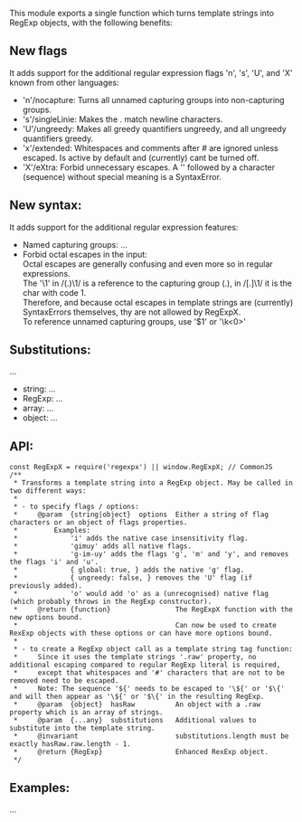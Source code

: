This module exports a single function which turns template strings into RegExp objects, with the following benefits:

## New flags
It adds support for the additional regular expression flags 'n', 's', 'U', and 'X' known from other languages:
- 'n'/nocapture: Turns all unnamed capturing groups into non-capturing groups.
- 's'/singleLinie: Makes the . match newline characters.
- 'U'/ungreedy: Makes all greedy quantifiers ungreedy, and all ungreedy quantifiers greedy.
- 'x'/extended: Whitespaces and comments after # are ignored unless escaped. Is active by default and (currently) cant be turned off.
- 'X'/eXtra: Forbid unnecessary escapes. A '\' followed by a character (sequence) without special meaning is a SyntaxError.

## New syntax:
It adds support for the additional regular expression features:
- Named capturing groups: ...
- Forbid octal escapes in the input:
    <BR>Octal escapes are generally confusing and even more so in regular expressions.
    <BR>The '\1' in /(.)\1/ is a reference to the capturing group (.), in /[.]\1/ it is the char with code 1.
    <BR>Therefore, and because octal escapes in template strings are (currently) SyntaxErrors themselves, thy are not allowed by RegExpX.
    <BR>To reference unnamed capturing groups, use '$1' or '\k<0>'

## Substitutions:
...
- string: ...
- RegExp: ...
- array: ...
- object: ...

## API:
```
const RegExpX = require('regexpx') || window.RegExpX; // CommonJS
/**
 * Transforms a template string into a RegExp object. May be called in two different ways:
 *
 * - to specify flags / options:
 *     @param  {string|object}  options  Either a string of flag characters or an object of flags properties.
 *         Examples:
 *             'i' adds the native case insensitivity flag.
 *             'gimuy' adds all native flags.
 *             'g-im-uy' adds the flags 'g', 'm' and 'y', and removes the flags 'i' and 'u'.
 *             { global: true, } adds the native 'g' flag.
 *             { ungreedy: false, } removes the 'U' flag (if previously added).
 *             'o' would add 'o' as a (unrecognised) native flag (which probably throws in the RegExp constructor).
 *     @return {function}                The RegExpX function with the new options bound.
 *                                       Can now be used to create RexExp objects with these options or can have more options bound.
 *
 * - to create a RegExp object call as a template string tag function:
 *     Since it uses the template strings '.raw' property, no additional escaping compared to regular RegExp literal is required,
 *     except that whitespaces and '#' characters that are not to be removed need to be escaped.
 *     Note: The sequence '${' needs to be escaped to '\${' or '$\{' and will then appear as '\${' or '$\{' in the resulting RegExp.
 *     @param  {object}  hasRaw          An object with a .raw property which is an array of strings.
 *     @param  {...any}  substitutions   Additional values to substitute into the template string.
 *     @invariant                        substitutions.length must be exactly hasRaw.raw.length - 1.
 *     @return {RegExp}                  Enhanced RexExp object.
 */
```

## Examples:
...
